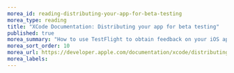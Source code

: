 ```yaml
---
morea_id: reading-distributing-your-app-for-beta-testing
morea_type: reading
title: "XCode Documentation: Distributing your app for beta testing"
published: true
morea_summary: "How to use TestFlight to obtain feedback on your iOS app"
morea_sort_order: 10
morea_url: https://developer.apple.com/documentation/xcode/distributing-your-app-for-beta-testing-and-releases
morea_labels: 
---
```

